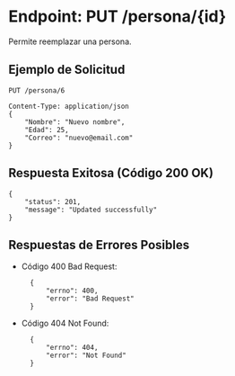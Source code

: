 Endpoint: PUT /persona/{id}
===========================
Permite reemplazar una persona.

## Ejemplo de Solicitud

    PUT /persona/6

    Content-Type: application/json
    {
        "Nombre": "Nuevo nombre",
        "Edad": 25,
        "Correo": "nuevo@email.com"
    }
## Respuesta Exitosa (Código 200 OK)

    {
        "status": 201,
        "message": "Updated successfully"
    }
## Respuestas de Errores Posibles

- Código 400 Bad Request:
  
        {
            "errno": 400,
            "error": "Bad Request"
        }
- Código 404 Not Found:

        {
            "errno": 404,
            "error": "Not Found"
        }


